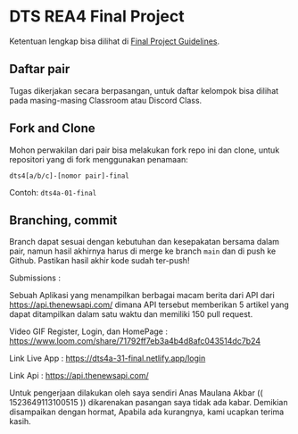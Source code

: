 # DTS REA4 Final Project

Ketentuan lengkap bisa dilihat di [Final Project Guidelines](https://docs.google.com/document/d/122KyWNQ4xxU4aFwWbM4vIfH7LM4AH2CZEZa3YsEHjCk). 

## Daftar pair

Tugas dikerjakan secara berpasangan, untuk daftar kelompok bisa dilihat pada masing-masing Classroom atau Discord Class.

## Fork and Clone

Mohon perwakilan dari pair bisa melakukan fork repo ini dan clone, untuk repositori yang di fork menggunakan penamaan:

`dts4[a/b/c]-[nomor pair]-final`

Contoh: `dts4a-01-final`

## Branching, commit

Branch dapat sesuai dengan kebutuhan dan kesepakatan bersama dalam pair, namun hasil akhirnya harus di merge ke branch `main` dan di push ke Github. Pastikan hasil akhir kode sudah ter-push!

Submissions :

Sebuah Aplikasi yang menampilkan berbagai macam berita dari API dari https://api.thenewsapi.com/ dimana API tersebut memberikan 5 artikel yang dapat ditampilkan dalam satu waktu dan memiliki 150 pull request.

Video GIF Register, Login, dan HomePage : https://www.loom.com/share/71792ff7eb3a4b4d8afc043514dc7b24

Link Live App : https://dts4a-31-final.netlify.app/login

Link Api : https://api.thenewsapi.com/

Untuk pengerjaan dilakukan oleh saya sendiri Anas Maulana Akbar (( 1523649113100515 )) dikarenakan pasangan saya tidak ada kabar. Demikian disampaikan dengan hormat, Apabila ada kurangnya, kami ucapkan terima kasih.
